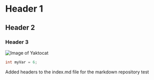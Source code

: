 # Header 1
## Header 2
### Header 3


![Image of Yaktocat](https://octodex.github.com/images/yaktocat.png)


``` c++
int myVar = 6;
```

Added headers to the index.md file for the markdown repository test
